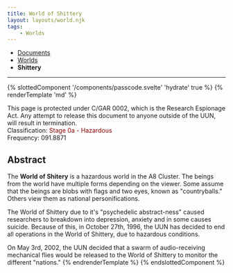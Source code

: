 ```yaml
---
title: World of Shittery
layout: layouts/world.njk
tags:
    - Worlds
---
```

<nav class="breadcrumb">
    <ul>
        <li><a href="/docs">Documents</a></li>
        <li><a href="/docs/world">Worlds</a></li>
        <li><b>Shittery</b></li>
    </ul>
</nav>
<hr>

{% slottedComponent '/components/passcode.svelte' 'hydrate' true %}
{% renderTemplate 'md' %}
<div class="alert danger">
This page is protected under C/GAR 0002, which is the Research Espionage Act. Any attempt to release this document to anyone outside of the UUN, will result in termination.
</div>

<div class="alert info">
Classification: <span style="color:darkred;">Stage 0a - Hazardous</span><br>
Frequency: <span class="censored">091.8871</span>
</div>

## Abstract

The **World of Shitery** is a hazardous world in the <span class="censored">A8</span> Cluster. The beings from the world have multiple forms depending on the viewer. Some assume that the beings are blobs with flags and two eyes, known as "countryballs." Others view them as national personifications.

The World of Shittery due to it's "psychedelic abstract-ness" caused researchers to breakdown into depression, anxiety and in some causes suicide. Because of this, in October 27th, 1996, the UUN has decided to end all operations in the World of Shittery, due to hazardous conditions.

On May 3rd, 2002, the UUN decided that a swarm of audio-receiving mechanical flies would be released to the World of Shittery to monitor the different "nations."
{% endrenderTemplate %}
{% endslottedComponent %}